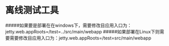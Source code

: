 # 离线测试工具
#####如果要是部署在在windows下，需要修改目应用入口为：jetty.web.appRoots=/test=../src/main/webapp
#####如果部署在Linux下则需要需要修改目应用入口为：jetty.web.appRoots=/test=src/main/webapp

